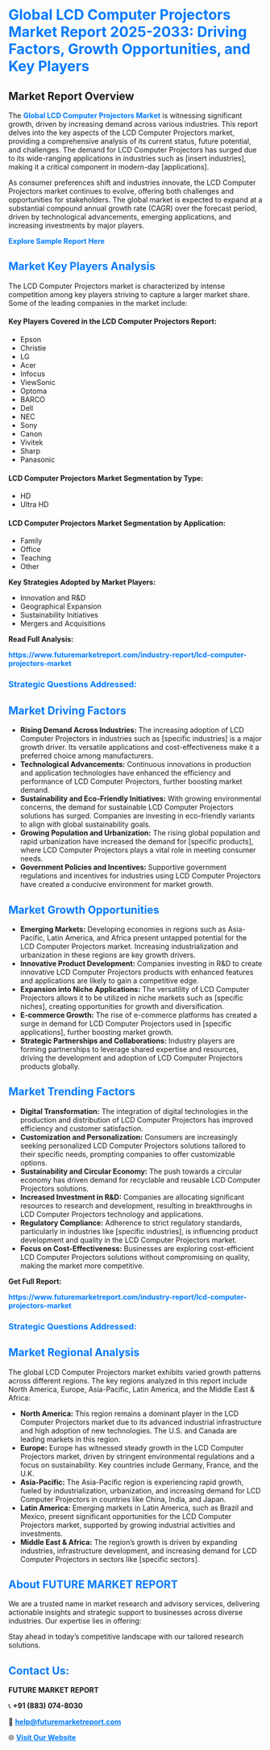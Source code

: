 <h1 style="color: #007BFF;">Global LCD Computer Projectors Market Report 2025-2033: Driving Factors, Growth Opportunities, and Key Players</h1>

<section id="overview">
<h2>Market Report Overview</h2>
<p>The <a href="https://www.futuremarketreport.com/industry-report/lcd-computer-projectors-market" style="color: #007BFF; text-decoration: none;"><strong>Global LCD Computer Projectors Market</strong></a> is witnessing significant growth, driven by increasing demand across various industries. This report delves into the key aspects of the LCD Computer Projectors market, providing a comprehensive analysis of its current status, future potential, and challenges. The demand for LCD Computer Projectors has surged due to its wide-ranging applications in industries such as [insert industries], making it a critical component in modern-day [applications].</p>
<p>As consumer preferences shift and industries innovate, the LCD Computer Projectors market continues to evolve, offering both challenges and opportunities for stakeholders. The global market is expected to expand at a substantial compound annual growth rate (CAGR) over the forecast period, driven by technological advancements, emerging applications, and increasing investments by major players.</p>
</section>

<section id="overview">
<p><a href="https://www.futuremarketreport.com/request-sample/reportId=76405" style="color: #007BFF; text-decoration: none;"><strong>Explore Sample Report Here</strong></a></p>
</section>

<section id="key-players">
<h2 style="color: #007BFF;">Market Key Players Analysis</h2>
<p>The LCD Computer Projectors market is characterized by intense competition among key players striving to capture a larger market share. Some of the leading companies in the market include:</p>
<h4>Key Players Covered in the LCD Computer Projectors Report:</h4>
<ul><li>Epson</li><li>Christie</li><li>LG</li><li>Acer</li><li>Infocus</li><li>ViewSonic</li><li>Optoma</li><li>BARCO</li><li>Dell</li><li>NEC</li><li>Sony</li><li>Canon</li><li>Vivitek</li><li>Sharp</li><li>Panasonic</li></ul>
<h4>LCD Computer Projectors Market Segmentation by Type:</h4>
<ul><li>HD</li><li>Ultra HD</li></ul>

<h4>LCD Computer Projectors Market Segmentation by Application:</h4>
<ul><li>Family</li><li>Office</li><li>Teaching</li><li>Other</li></ul>
<p><strong>Key Strategies Adopted by Market Players:</strong></p>
<ul>
<li>Innovation and R&D</li>
<li>Geographical Expansion</li>
<li>Sustainability Initiatives</li>
<li>Mergers and Acquisitions</li>
</ul>
</section>

<section>
<p><strong>Read Full Analysis: </strong></p><a href="https://www.futuremarketreport.com/industry-report/lcd-computer-projectors-market" style="color: #007BFF; text-decoration: none;"><strong>https://www.futuremarketreport.com/industry-report/lcd-computer-projectors-market</strong></a>
<h3 style="color: #007BFF;">Strategic Questions Addressed:</h3>
</section>

<section id="driving-factors">
<h2 style="color: #007BFF;">Market Driving Factors</h2>
<ul>
<li><strong>Rising Demand Across Industries:</strong> The increasing adoption of LCD Computer Projectors in industries such as [specific industries] is a major growth driver. Its versatile applications and cost-effectiveness make it a preferred choice among manufacturers.</li>
<li><strong>Technological Advancements:</strong> Continuous innovations in production and application technologies have enhanced the efficiency and performance of LCD Computer Projectors, further boosting market demand.</li>
<li><strong>Sustainability and Eco-Friendly Initiatives:</strong> With growing environmental concerns, the demand for sustainable LCD Computer Projectors solutions has surged. Companies are investing in eco-friendly variants to align with global sustainability goals.</li>
<li><strong>Growing Population and Urbanization:</strong> The rising global population and rapid urbanization have increased the demand for [specific products], where LCD Computer Projectors plays a vital role in meeting consumer needs.</li>
<li><strong>Government Policies and Incentives:</strong> Supportive government regulations and incentives for industries using LCD Computer Projectors have created a conducive environment for market growth.</li>
</ul>
</section>

<section id="growth-opportunities">
<h2 style="color: #007BFF;">Market Growth Opportunities</h2>
<ul>
<li><strong>Emerging Markets:</strong> Developing economies in regions such as Asia-Pacific, Latin America, and Africa present untapped potential for the LCD Computer Projectors market. Increasing industrialization and urbanization in these regions are key growth drivers.</li>
<li><strong>Innovative Product Development:</strong> Companies investing in R&D to create innovative LCD Computer Projectors products with enhanced features and applications are likely to gain a competitive edge.</li>
<li><strong>Expansion into Niche Applications:</strong> The versatility of LCD Computer Projectors allows it to be utilized in niche markets such as [specific niches], creating opportunities for growth and diversification.</li>
<li><strong>E-commerce Growth:</strong> The rise of e-commerce platforms has created a surge in demand for LCD Computer Projectors used in [specific applications], further boosting market growth.</li>
<li><strong>Strategic Partnerships and Collaborations:</strong> Industry players are forming partnerships to leverage shared expertise and resources, driving the development and adoption of LCD Computer Projectors products globally.</li>
</ul>
</section>

<section id="trending-factors">
<h2 style="color: #007BFF;">Market Trending Factors</h2>
<ul>
<li><strong>Digital Transformation:</strong> The integration of digital technologies in the production and distribution of LCD Computer Projectors has improved efficiency and customer satisfaction.</li>
<li><strong>Customization and Personalization:</strong> Consumers are increasingly seeking personalized LCD Computer Projectors solutions tailored to their specific needs, prompting companies to offer customizable options.</li>
<li><strong>Sustainability and Circular Economy:</strong> The push towards a circular economy has driven demand for recyclable and reusable LCD Computer Projectors solutions.</li>
<li><strong>Increased Investment in R&D:</strong> Companies are allocating significant resources to research and development, resulting in breakthroughs in LCD Computer Projectors technology and applications.</li>
<li><strong>Regulatory Compliance:</strong> Adherence to strict regulatory standards, particularly in industries like [specific industries], is influencing product development and quality in the LCD Computer Projectors market.</li>
<li><strong>Focus on Cost-Effectiveness:</strong> Businesses are exploring cost-efficient LCD Computer Projectors solutions without compromising on quality, making the market more competitive.</li>
</ul>
</section>

<section>
<p><strong>Get Full Report: </strong></p><a href="https://www.futuremarketreport.com/industry-report/lcd-computer-projectors-market" style="color: #007BFF; text-decoration: none;"><strong>https://www.futuremarketreport.com/industry-report/lcd-computer-projectors-market</strong></a>
<h3 style="color: #007BFF;">Strategic Questions Addressed:</h3>
</section>


<section id="regional-analysis">
<h2 style="color: #007BFF;">Market Regional Analysis</h2>
<p>The global LCD Computer Projectors market exhibits varied growth patterns across different regions. The key regions analyzed in this report include North America, Europe, Asia-Pacific, Latin America, and the Middle East & Africa:</p>
<ul>
<li><strong>North America:</strong> This region remains a dominant player in the LCD Computer Projectors market due to its advanced industrial infrastructure and high adoption of new technologies. The U.S. and Canada are leading markets in this region.</li>
<li><strong>Europe:</strong> Europe has witnessed steady growth in the LCD Computer Projectors market, driven by stringent environmental regulations and a focus on sustainability. Key countries include Germany, France, and the U.K.</li>
<li><strong>Asia-Pacific:</strong> The Asia-Pacific region is experiencing rapid growth, fueled by industrialization, urbanization, and increasing demand for LCD Computer Projectors in countries like China, India, and Japan.</li>
<li><strong>Latin America:</strong> Emerging markets in Latin America, such as Brazil and Mexico, present significant opportunities for the LCD Computer Projectors market, supported by growing industrial activities and investments.</li>
<li><strong>Middle East & Africa:</strong> The region’s growth is driven by expanding industries, infrastructure development, and increasing demand for LCD Computer Projectors in sectors like [specific sectors].</li>
</ul>
</section>

<footer>
<h2 style="color: #007BFF;">About FUTURE MARKET REPORT</h2>
<p>We are a trusted name in market research and advisory services, delivering actionable insights and strategic support to businesses across diverse industries. Our expertise lies in offering:</p>

<p>Stay ahead in today’s competitive landscape with our tailored research solutions.</p>

<h2 style="color: #007BFF;">Contact Us:</h2>
<p><strong>FUTURE MARKET REPORT</strong></p>
<p>📞 <strong>+91 (883) 074-8030</strong></p>
<p>📧 <strong><a href="mailto:help@futuremarketreport.com" style="color: #007BFF;">help@futuremarketreport.com</a></strong></p>
<p>🌐 <strong><a href="https://www.futuremarketreport.com/" style="color: #007BFF;">Visit Our Website</a></strong></p>
</footer>